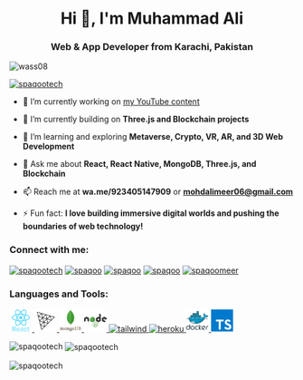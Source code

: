 
<h1 align="center">Hi 👋, I'm Muhammad Ali</h1>
<h3 align="center">Web & App Developer from Karachi, Pakistan</h3>

<p align="left"> <img src="https://komarev.com/ghpvc/?username=wass08&label=Profile%20views&color=0e75b6&style=flat" alt="wass08" /> </p>

<p align="left"> <a href="https://github.com/spaqootech" target="blank"><img src="https://img.shields.io/github/followers/spaqootech?label=Followers&style=social" alt="spaqootech" /></a> </p>

- 🔭 I’m currently working on [my YouTube content](https://www.youtube.com/@spaqoo/videos)
  
- 🔭 I’m currently building on **Three.js and Blockchain projects**

- 🌱 I’m learning and exploring **Metaverse, Crypto, VR, AR, and 3D Web Development**

- 💬 Ask me about **React, React Native, MongoDB, Three.js, and Blockchain**

- 📫 Reach me at **wa.me/923405147909** or **mohdalimeer06@gmail.com**

- ⚡ Fun fact: **I love building immersive digital worlds and pushing the boundaries of web technology!**

<h3 align="left">Connect with me:</h3>
<p align="left">
<a href="https://github.com/spaqootech" target="blank"><img align="center" src="https://raw.githubusercontent.com/rahuldkjain/github-profile-readme-generator/master/src/images/icons/Social/github.svg" alt="spaqootech" height="30" width="40" /></a>
<a href="https://linkedin.com/in/spaqoo" target="blank"><img align="center" src="https://raw.githubusercontent.com/rahuldkjain/github-profile-readme-generator/master/src/images/icons/Social/linked-in-alt.svg" alt="spaqoo" height="30" width="40" /></a>
<a href="https://stackoverflow.com/users/23277724/spaqoo" target="blank"><img align="center" src="https://raw.githubusercontent.com/rahuldkjain/github-profile-readme-generator/master/src/images/icons/Social/stack-overflow.svg" alt="spaqoo" height="30" width="40" /></a>
<a href="https://facebook.com/profile.php?id=61561361167110" target="blank"><img align="center" src="https://raw.githubusercontent.com/rahuldkjain/github-profile-readme-generator/master/src/images/icons/Social/facebook.svg" alt="spaqoo" height="30" width="40" /></a>
<a href="https://instagram.com/spaqoomeer" target="blank"><img align="center" src="https://raw.githubusercontent.com/rahuldkjain/github-profile-readme-generator/master/src/images/icons/Social/instagram.svg" alt="spaqoomeer" height="30" width="40" /></a>

</p>

<h3 align="left">Languages and Tools:</h3>
<p align="left"> 
<a href="https://reactjs.org/" target="_blank" rel="noreferrer"> <img src="https://raw.githubusercontent.com/devicons/devicon/master/icons/react/react-original-wordmark.svg" alt="react" width="40" height="40"/> </a> 
<a href="https://threejs.org/" target="_blank" rel="noreferrer"> <img src="https://raw.githubusercontent.com/devicons/devicon/master/icons/threejs/threejs-original.svg" alt="threejs" width="40" height="40"/> </a> 
<a href="https://www.mongodb.com/" target="_blank" rel="noreferrer"> <img src="https://raw.githubusercontent.com/devicons/devicon/master/icons/mongodb/mongodb-original-wordmark.svg" alt="mongodb" width="40" height="40"/> </a> 
<a href="https://nodejs.org" target="_blank" rel="noreferrer"> <img src="https://raw.githubusercontent.com/devicons/devicon/master/icons/nodejs/nodejs-original-wordmark.svg" alt="nodejs" width="40" height="40"/> </a> 
<a href="https://tailwindcss.com/" target="_blank" rel="noreferrer"> <img src="https://www.vectorlogo.zone/logos/tailwindcss/tailwindcss-icon.svg" alt="tailwind" width="40" height="40"/> </a> 
<a href="https://heroku.com" target="_blank" rel="noreferrer"> <img src="https://www.vectorlogo.zone/logos/heroku/heroku-icon.svg" alt="heroku" width="40" height="40"/> </a> 
<a href="https://www.docker.com/" target="_blank" rel="noreferrer"> <img src="https://raw.githubusercontent.com/devicons/devicon/master/icons/docker/docker-original-wordmark.svg" alt="docker" width="40" height="40"/> </a> 
<a href="https://www.typescriptlang.org/" target="_blank" rel="noreferrer"> <img src="https://raw.githubusercontent.com/devicons/devicon/master/icons/typescript/typescript-original.svg" alt="typescript" width="40" height="40"/> </a>
</p>

<p><img align="left" src="https://github-readme-stats.vercel.app/api/top-langs?username=spaqootech&show_icons=true&locale=en&layout=compact" alt="spaqootech" /></p>

<p>&nbsp;<img align="center" src="https://github-readme-stats.vercel.app/api?username=spaqootech&show_icons=true&locale=en" alt="spaqootech" /></p>

<p><img align="center" src="https://github-readme-streak-stats.herokuapp.com/?user=spaqootech&" alt="spaqootech" /></p>
